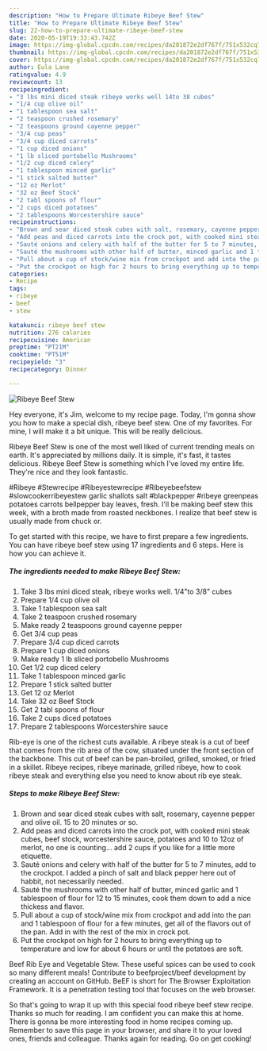 ```yaml
---
description: "How to Prepare Ultimate Ribeye Beef Stew"
title: "How to Prepare Ultimate Ribeye Beef Stew"
slug: 22-how-to-prepare-ultimate-ribeye-beef-stew
date: 2020-05-19T19:33:43.742Z
image: https://img-global.cpcdn.com/recipes/da201872e2df767f/751x532cq70/ribeye-beef-stew-recipe-main-photo.jpg
thumbnail: https://img-global.cpcdn.com/recipes/da201872e2df767f/751x532cq70/ribeye-beef-stew-recipe-main-photo.jpg
cover: https://img-global.cpcdn.com/recipes/da201872e2df767f/751x532cq70/ribeye-beef-stew-recipe-main-photo.jpg
author: Eula Lane
ratingvalue: 4.9
reviewcount: 13
recipeingredient:
- "3 lbs mini diced steak ribeye works well 14to 38 cubes"
- "1/4 cup olive oil"
- "1 tablespoon sea salt"
- "2 teaspoon crushed rosemary"
- "2 teaspoons ground cayenne pepper"
- "3/4 cup peas"
- "3/4 cup diced carrots"
- "1 cup diced onions"
- "1 lb sliced portobello Mushrooms"
- "1/2 cup diced celery"
- "1 tablespoon minced garlic"
- "1 stick salted butter"
- "12 oz Merlot"
- "32 oz Beef Stock"
- "2 tabl spoons of flour"
- "2 cups diced potatoes"
- "2 tablespoons Worcestershire sauce"
recipeinstructions:
- "Brown and sear diced steak cubes with salt, rosemary, cayenne pepper and olive oil. 15 to 20 minutes or so."
- "Add peas and diced carrots into the crock pot, with cooked mini steak cubes, beef stock, worcestershire sauce, potatoes and 10 to 12oz of merlot, no one is counting... add 2 cups if you like for a little more etiquette."
- "Sauté onions and celery with half of the butter for 5 to 7 minutes, add to the crockpot. I added a pinch of salt and black pepper here out of habbit, not necessarily needed."
- "Sauté the mushrooms with other half of butter, minced garlic and 1 tablespoon of flour for 12 to 15 minutes, cook them down to add a nice thickess and flavor."
- "Pull about a cup of stock/wine mix from crockpot and add into the pan and 1 tablespoon of flour for a few minutes, get all of the flavors out of the pan. Add in with the rest of the mix in crock pot."
- "Put the crockpot on high for 2 hours to bring everything up to temperature and low for about 6 hours or until the potatoes are soft."
categories:
- Recipe
tags:
- ribeye
- beef
- stew

katakunci: ribeye beef stew 
nutrition: 276 calories
recipecuisine: American
preptime: "PT21M"
cooktime: "PT51M"
recipeyield: "3"
recipecategory: Dinner

---
```



![Ribeye Beef Stew](https://img-global.cpcdn.com/recipes/da201872e2df767f/751x532cq70/ribeye-beef-stew-recipe-main-photo.jpg)

Hey everyone, it's Jim, welcome to my recipe page. Today, I'm gonna show you how to make a special dish, ribeye beef stew. One of my favorites. For mine, I will make it a bit unique. This will be really delicious.

Ribeye Beef Stew is one of the most well liked of current trending meals on earth. It's appreciated by millions daily. It is simple, it's fast, it tastes delicious. Ribeye Beef Stew is something which I've loved my entire life. They're nice and they look fantastic.

#Ribeye #Stewrecipe #Ribeyestewrecipe #Ribeyebeefstew #slowcookerribeyestew garlic shallots salt #blackpepper #ribeye greenpeas potatoes carrots bellpepper bay leaves, fresh. I&#39;ll be making beef stew this week, with a broth made from roasted neckbones. I realize that beef stew is usually made from chuck or.


To get started with this recipe, we have to first prepare a few ingredients. You can have ribeye beef stew using 17 ingredients and 6 steps. Here is how you can achieve it.

<!--inarticleads1-->

##### The ingredients needed to make Ribeye Beef Stew:

1. Take 3 lbs mini diced steak, ribeye works well. 1/4&#34;to 3/8&#34; cubes
1. Prepare 1/4 cup olive oil
1. Take 1 tablespoon sea salt
1. Take 2 teaspoon crushed rosemary
1. Make ready 2 teaspoons ground cayenne pepper
1. Get 3/4 cup peas
1. Prepare 3/4 cup diced carrots
1. Prepare 1 cup diced onions
1. Make ready 1 lb sliced portobello Mushrooms
1. Get 1/2 cup diced celery
1. Take 1 tablespoon minced garlic
1. Prepare 1 stick salted butter
1. Get 12 oz Merlot
1. Take 32 oz Beef Stock
1. Get 2 tabl spoons of flour
1. Take 2 cups diced potatoes
1. Prepare 2 tablespoons Worcestershire sauce


Rib-eye is one of the richest cuts available. A ribeye steak is a cut of beef that comes from the rib area of the cow, situated under the front section of the backbone. This cut of beef can be pan-broiled, grilled, smoked, or fried in a skillet. Ribeye recipes, ribeye marinade, grilled ribeye, how to cook ribeye steak and everything else you need to know about rib eye steak. 

<!--inarticleads2-->

##### Steps to make Ribeye Beef Stew:

1. Brown and sear diced steak cubes with salt, rosemary, cayenne pepper and olive oil. 15 to 20 minutes or so.
1. Add peas and diced carrots into the crock pot, with cooked mini steak cubes, beef stock, worcestershire sauce, potatoes and 10 to 12oz of merlot, no one is counting... add 2 cups if you like for a little more etiquette.
1. Sauté onions and celery with half of the butter for 5 to 7 minutes, add to the crockpot. I added a pinch of salt and black pepper here out of habbit, not necessarily needed.
1. Sauté the mushrooms with other half of butter, minced garlic and 1 tablespoon of flour for 12 to 15 minutes, cook them down to add a nice thickess and flavor.
1. Pull about a cup of stock/wine mix from crockpot and add into the pan and 1 tablespoon of flour for a few minutes, get all of the flavors out of the pan. Add in with the rest of the mix in crock pot.
1. Put the crockpot on high for 2 hours to bring everything up to temperature and low for about 6 hours or until the potatoes are soft.


Beef Rib Eye and Vegetable Stew. These useful spices can be used to cook so many different meals! Contribute to beefproject/beef development by creating an account on GitHub. BeEF is short for The Browser Exploitation Framework. It is a penetration testing tool that focuses on the web browser. 

So that's going to wrap it up with this special food ribeye beef stew recipe. Thanks so much for reading. I am confident you can make this at home. There is gonna be more interesting food in home recipes coming up. Remember to save this page in your browser, and share it to your loved ones, friends and colleague. Thanks again for reading. Go on get cooking!
